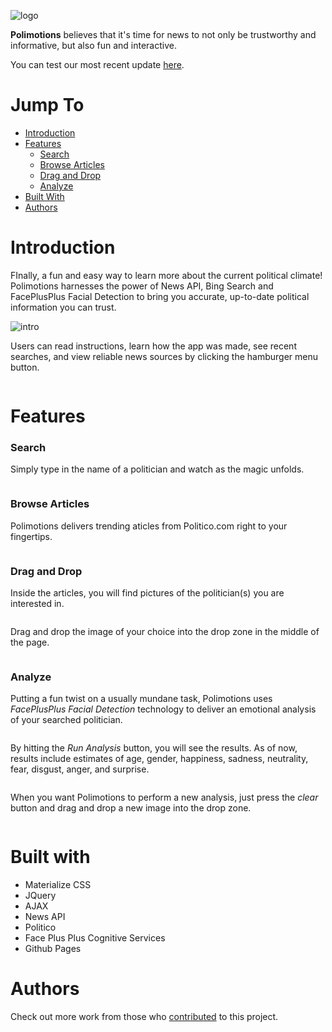 ![logo](images/flagPoliNew.png)

**Polimotions** believes that it's time for news to not only be trustworthy and informative, but also fun and interactive.

You can test our most recent update [here](https://tmiess.github.io/Polimotions/).

# Jump To

- [Introduction](#introduction)
- [Features](#features)
  - [Search](#search)
  - [Browse Articles](#browse-articles)
  - [Drag and Drop](#drag-and-drop)
  - [Analyze](#analyze)
- [Built With](#built-with)
- [Authors](#authors)

# Introduction
FInally, a fun and easy way to learn more about the current political climate! Polimotions harnesses the power of News API, Bing Search and FacePlusPlus Facial Detection to bring you accurate, up-to-date political information you can trust.

![intro](Polimotions/poli_intro.PNG)

Users can read instructions, learn how the app was made, see recent searches, and view reliable news sources by clicking the hamburger menu button.

<p align="center">
  <img src="https://raw.githubusercontent.com/tmiess/Polimotions/master/Polimotions/poli_menu.PNG" alt=""/>
</p>

# Features
### Search
Simply type in the name of a politician and watch as the magic unfolds.

<p align="center">
  <img src="https://raw.githubusercontent.com/tmiess/Polimotions/master/Polimotions/poli_input.PNG" alt=""/>
</p>

### Browse Articles
Polimotions delivers trending aticles from Politico.com right to your fingertips.

<p align="center">
  <img src="https://raw.githubusercontent.com/tmiess/Polimotions/master/Polimotions/poli_articles.PNG" alt=""/>
</p>

### Drag and Drop

Inside the articles, you will find pictures of the politician(s) you are interested in.

<p align="center">
  <img src="https://raw.githubusercontent.com/tmiess/Polimotions/master/Polimotions/poli_drag.PNG" alt=""/>
</p>

Drag and drop the image of your choice into the drop zone in the middle of the page.

<p align="center">
  <img src="https://raw.githubusercontent.com/tmiess/Polimotions/master/Polimotions/poli_drop.PNG" alt=""/>
</p>

### Analyze
Putting a fun twist on a usually mundane task, Polimotions uses *FacePlusPlus Facial Detection* technology to deliver an emotional analysis of your searched politician.

<p align="center">
  <img src="https://raw.githubusercontent.com/tmiess/Polimotions/master/Polimotions/poli_results.PNG" alt=""/>
</p>

By hitting the *Run Analysis* button, you will see the results. As of now, results include estimates of age, gender, happiness, sadness, neutrality, fear, disgust, anger, and surprise.

<p align="center">
  <img src="https://raw.githubusercontent.com/tmiess/Polimotions/master/Polimotions/poli_results2.png" alt=""/>
</p>

When you want Polimotions to perform a new analysis, just press the *clear* button and drag and drop a new image into the drop zone.

<p align="center">
  <img src="https://raw.githubusercontent.com/tmiess/Polimotions/master/Polimotions/poli_clear.PNG" alt=""/>
</p>

# Built with
- Materialize CSS
- JQuery
- AJAX
- News API
- Politico
- Face Plus Plus Cognitive Services
- Github Pages

# Authors
Check out more work from those who [contributed](https://github.com/tmiess/Polimotions/graphs/contributors) to this project.

